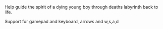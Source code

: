 Help guide the spirit of a dying young boy through deaths labyrinth back to life.

Support for gamepad and keyboard, arrows and w,s,a,d
